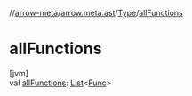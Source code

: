 //[arrow-meta](../../../index.md)/[arrow.meta.ast](../index.md)/[Type](index.md)/[allFunctions](all-functions.md)

# allFunctions

[jvm]\
val [allFunctions](all-functions.md): [List](https://kotlinlang.org/api/latest/jvm/stdlib/kotlin.collections/-list/index.html)&lt;[Func](../-func/index.md)&gt;
